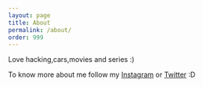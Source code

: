 ```yaml
---
layout: page
title: About
permalink: /about/
order: 999
---
```


Love hacking,cars,movies and series :) 

To know more about me follow my [Instagram](https://instagram.com/mzhrisec) or [Twitter](https://twitter.com/mzhrisec) :D
